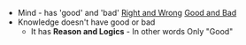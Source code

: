 - Mind - has 'good' and 'bad' [Right and Wrong]() [Good and Bad]()
- Knowledge doesn't have good or bad
    - It has **Reason and Logics** - In other words Only "Good"
